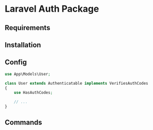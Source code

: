 # Laravel Auth Package

## Requirements

## Installation

## Config

```php
use App\Models\User;

class User extends Authenticatable implements VerifiesAuthCodes
{
    use HasAuthCodes;

    // ...
}
```

## Commands
